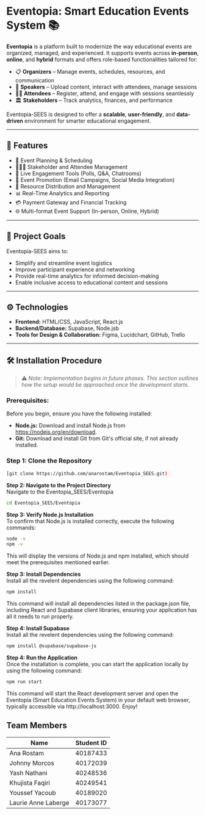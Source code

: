 # Eventopia: Smart Education Events System 📚

**Eventopia** is a platform built to modernize the way educational events are organized, managed, and experienced. It supports events across **in-person**, **online**, and **hybrid** formats and offers role-based functionalities tailored for:

- 📋 **Organizers** – Manage events, schedules, resources, and communication  
- 🎤 **Speakers** – Upload content, interact with attendees, manage sessions  
- 🧑‍🎓 **Attendees** – Register, attend, and engage with sessions seamlessly  
- 🏛️ **Stakeholders** – Track analytics, finances, and performance  

Eventopia-SEES is designed to offer a **scalable**, **user-friendly**, and **data-driven** environment for smarter educational engagement.

---

## 🚀 Features

- 📅 Event Planning & Scheduling
- 🧑‍🤝‍🧑 Stakeholder and Attendee Management
- 💬 Live Engagement Tools (Polls, Q&A, Chatrooms)
- 📢 Event Promotion (Email Campaigns, Social Media Integration)
- 📂 Resource Distribution and Management
- 📊 Real-Time Analytics and Reporting
- 💳 Payment Gateway and Financial Tracking
- 🌐 Multi-format Event Support (In-person, Online, Hybrid)

---

## 🎯 Project Goals

Eventopia-SEES aims to:

- Simplify and streamline event logistics
- Improve participant experience and networking
- Provide real-time analytics for informed decision-making
- Enable inclusive access to educational content and sessions

---

## ⚙️ Technologies

- **Frontend:** HTML/CSS, JavaScript, React.js
- **Backend/Database:**  Supabase, Node.jsb
- **Tools for Design & Collaboration:** Figma, Lucidchart, GitHub, Trello

---

## 🛠️ Installation Procedure

> ⚠️ *Note: Implementation begins in future phases. This section outlines how the setup would be approached once the development starts.*

### Prerequisites:
Before you begin, ensure you have the following installed:

- **Node.js:** Download and install Node.js from https://nodejs.org/en/download.
- **Git:** Download and install Git from Git's official site, if not already installed.

### Step 1: Clone the Repository
```bash
[git clone https://github.com/anarostam/Eventopia_SEES.git)
```  

**Step 2: Navigate to the Project Directory**  
Navigate to the Eventopia_SEES/Eventopia
```bash
cd Eventopia_SEES/Eventopia
```  
  
**Step 3: Verify Node.js Installation**  
To confirm that Node.js is installed correctly, execute the following commands:

```bash
node -v
npm -v
```

This will display the versions of Node.js and npm installed, which should meet the prerequisites mentioned earlier.  
  
**Step 3: Install Dependencies**  
Install all the revelent dependencies using the following command: 

```bash
npm install
```
This command will install all dependencies listed in the package.json file, including React and Supabase client libraries, ensuring your application has all it needs to run properly. 

**Step 4: Install Supabase**  
Install all the revelent dependencies using the following command: 

```bash
npm install @supabase/supabase-js

```

**Step 4: Run the Application**  
Once the installation is complete, you can start the application locally by using the following command: 
```bash
npm run start
```
This command will start the React development server and open the Eventopia (Smart Education Events System) in your default web browser, typically accessible via  http://localhost:3000. Enjoy!


## Team Members
| Name               | Student ID          |
|--------------------|---------------------|
|Ana Rostam          |   40187433          |
|Johnny Morcos       |   40172039          |
|Yash Nathani        |   40248536          |
|Khujista Faqiri     |   40249541          |
|Youssef Yacoub      |   40189020          |
|Laurie Anne Laberge |   40173077          |

